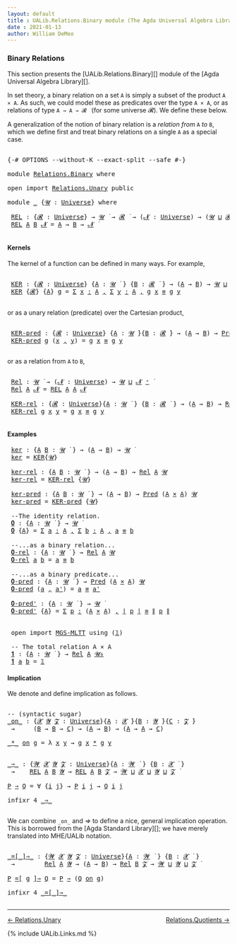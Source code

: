 ```yaml
---
layout: default
title : UALib.Relations.Binary module (The Agda Universal Algebra Library)
date : 2021-01-13
author: William DeMeo
---
```


### <a id="binary-relations">Binary Relations</a>

This section presents the [UALib.Relations.Binary][] module of the [Agda Universal Algebra Library][].

In set theory, a binary relation on a set `A` is simply a subset of the product `A × A`.  As such, we could model these as predicates over the type `A × A`, or as relations of type `A → A → 𝓡 ̇` (for some universe 𝓡). We define these below.

A generalization of the notion of binary relation is a *relation from* `A` *to* `B`, which we define first and treat binary relations on a single `A` as a special case.

<pre class="Agda">

<a id="722" class="Symbol">{-#</a> <a id="726" class="Keyword">OPTIONS</a> <a id="734" class="Pragma">--without-K</a> <a id="746" class="Pragma">--exact-split</a> <a id="760" class="Pragma">--safe</a> <a id="767" class="Symbol">#-}</a>

<a id="772" class="Keyword">module</a> <a id="779" href="Relations.Binary.html" class="Module">Relations.Binary</a> <a id="796" class="Keyword">where</a>

<a id="803" class="Keyword">open</a> <a id="808" class="Keyword">import</a> <a id="815" href="Relations.Unary.html" class="Module">Relations.Unary</a> <a id="831" class="Keyword">public</a>

<a id="839" class="Keyword">module</a> <a id="846" href="Relations.Binary.html#846" class="Module">_</a> <a id="848" class="Symbol">{</a><a id="849" href="Relations.Binary.html#849" class="Bound">𝓤</a> <a id="851" class="Symbol">:</a> <a id="853" href="Agda.Primitive.html#423" class="Postulate">Universe</a><a id="861" class="Symbol">}</a> <a id="863" class="Keyword">where</a>

 <a id="871" href="Relations.Binary.html#871" class="Function">REL</a> <a id="875" class="Symbol">:</a> <a id="877" class="Symbol">{</a><a id="878" href="Relations.Binary.html#878" class="Bound">𝓡</a> <a id="880" class="Symbol">:</a> <a id="882" href="Agda.Primitive.html#423" class="Postulate">Universe</a><a id="890" class="Symbol">}</a> <a id="892" class="Symbol">→</a> <a id="894" href="Relations.Binary.html#849" class="Bound">𝓤</a> <a id="896" href="Universes.html#403" class="Function Operator">̇</a> <a id="898" class="Symbol">→</a> <a id="900" href="Relations.Binary.html#878" class="Bound">𝓡</a> <a id="902" href="Universes.html#403" class="Function Operator">̇</a> <a id="904" class="Symbol">→</a> <a id="906" class="Symbol">(</a><a id="907" href="Relations.Binary.html#907" class="Bound">𝓝</a> <a id="909" class="Symbol">:</a> <a id="911" href="Agda.Primitive.html#423" class="Postulate">Universe</a><a id="919" class="Symbol">)</a> <a id="921" class="Symbol">→</a> <a id="923" class="Symbol">(</a><a id="924" href="Relations.Binary.html#849" class="Bound">𝓤</a> <a id="926" href="Agda.Primitive.html#636" class="Primitive Operator">⊔</a> <a id="928" href="Relations.Binary.html#878" class="Bound">𝓡</a> <a id="930" href="Agda.Primitive.html#636" class="Primitive Operator">⊔</a> <a id="932" href="Relations.Binary.html#907" class="Bound">𝓝</a> <a id="934" href="Agda.Primitive.html#606" class="Primitive Operator">⁺</a><a id="935" class="Symbol">)</a> <a id="937" href="Universes.html#403" class="Function Operator">̇</a>
 <a id="940" href="Relations.Binary.html#871" class="Function">REL</a> <a id="944" href="Relations.Binary.html#944" class="Bound">A</a> <a id="946" href="Relations.Binary.html#946" class="Bound">B</a> <a id="948" href="Relations.Binary.html#948" class="Bound">𝓝</a> <a id="950" class="Symbol">=</a> <a id="952" href="Relations.Binary.html#944" class="Bound">A</a> <a id="954" class="Symbol">→</a> <a id="956" href="Relations.Binary.html#946" class="Bound">B</a> <a id="958" class="Symbol">→</a> <a id="960" href="Relations.Binary.html#948" class="Bound">𝓝</a> <a id="962" href="Universes.html#403" class="Function Operator">̇</a>

</pre>


#### <a id="kernels">Kernels</a>

The kernel of a function can be defined in many ways. For example,

<pre class="Agda">

 <a id="1095" href="Relations.Binary.html#1095" class="Function">KER</a> <a id="1099" class="Symbol">:</a> <a id="1101" class="Symbol">{</a><a id="1102" href="Relations.Binary.html#1102" class="Bound">𝓡</a> <a id="1104" class="Symbol">:</a> <a id="1106" href="Agda.Primitive.html#423" class="Postulate">Universe</a><a id="1114" class="Symbol">}</a> <a id="1116" class="Symbol">{</a><a id="1117" href="Relations.Binary.html#1117" class="Bound">A</a> <a id="1119" class="Symbol">:</a> <a id="1121" href="Relations.Binary.html#849" class="Bound">𝓤</a> <a id="1123" href="Universes.html#403" class="Function Operator">̇</a> <a id="1125" class="Symbol">}</a> <a id="1127" class="Symbol">{</a><a id="1128" href="Relations.Binary.html#1128" class="Bound">B</a> <a id="1130" class="Symbol">:</a> <a id="1132" href="Relations.Binary.html#1102" class="Bound">𝓡</a> <a id="1134" href="Universes.html#403" class="Function Operator">̇</a> <a id="1136" class="Symbol">}</a> <a id="1138" class="Symbol">→</a> <a id="1140" class="Symbol">(</a><a id="1141" href="Relations.Binary.html#1117" class="Bound">A</a> <a id="1143" class="Symbol">→</a> <a id="1145" href="Relations.Binary.html#1128" class="Bound">B</a><a id="1146" class="Symbol">)</a> <a id="1148" class="Symbol">→</a> <a id="1150" href="Relations.Binary.html#849" class="Bound">𝓤</a> <a id="1152" href="Agda.Primitive.html#636" class="Primitive Operator">⊔</a> <a id="1154" href="Relations.Binary.html#1102" class="Bound">𝓡</a> <a id="1156" href="Universes.html#403" class="Function Operator">̇</a>
 <a id="1159" href="Relations.Binary.html#1095" class="Function">KER</a> <a id="1163" class="Symbol">{</a><a id="1164" href="Relations.Binary.html#1164" class="Bound">𝓡</a><a id="1165" class="Symbol">}</a> <a id="1167" class="Symbol">{</a><a id="1168" href="Relations.Binary.html#1168" class="Bound">A</a><a id="1169" class="Symbol">}</a> <a id="1171" href="Relations.Binary.html#1171" class="Bound">g</a> <a id="1173" class="Symbol">=</a> <a id="1175" href="MGS-MLTT.html#3074" class="Function">Σ</a> <a id="1177" href="Relations.Binary.html#1177" class="Bound">x</a> <a id="1179" href="MGS-MLTT.html#3074" class="Function">꞉</a> <a id="1181" href="Relations.Binary.html#1168" class="Bound">A</a> <a id="1183" href="MGS-MLTT.html#3074" class="Function">,</a> <a id="1185" href="MGS-MLTT.html#3074" class="Function">Σ</a> <a id="1187" href="Relations.Binary.html#1187" class="Bound">y</a> <a id="1189" href="MGS-MLTT.html#3074" class="Function">꞉</a> <a id="1191" href="Relations.Binary.html#1168" class="Bound">A</a> <a id="1193" href="MGS-MLTT.html#3074" class="Function">,</a> <a id="1195" href="Relations.Binary.html#1171" class="Bound">g</a> <a id="1197" href="Relations.Binary.html#1177" class="Bound">x</a> <a id="1199" href="Prelude.Inverses.html#620" class="Datatype Operator">≡</a> <a id="1201" href="Relations.Binary.html#1171" class="Bound">g</a> <a id="1203" href="Relations.Binary.html#1187" class="Bound">y</a>

</pre>

or as a unary relation (predicate) over the Cartesian product,

<pre class="Agda">

 <a id="1297" href="Relations.Binary.html#1297" class="Function">KER-pred</a> <a id="1306" class="Symbol">:</a> <a id="1308" class="Symbol">{</a><a id="1309" href="Relations.Binary.html#1309" class="Bound">𝓡</a> <a id="1311" class="Symbol">:</a> <a id="1313" href="Agda.Primitive.html#423" class="Postulate">Universe</a><a id="1321" class="Symbol">}</a> <a id="1323" class="Symbol">{</a><a id="1324" href="Relations.Binary.html#1324" class="Bound">A</a> <a id="1326" class="Symbol">:</a> <a id="1328" href="Relations.Binary.html#849" class="Bound">𝓤</a> <a id="1330" href="Universes.html#403" class="Function Operator">̇</a><a id="1331" class="Symbol">}{</a><a id="1333" href="Relations.Binary.html#1333" class="Bound">B</a> <a id="1335" class="Symbol">:</a> <a id="1337" href="Relations.Binary.html#1309" class="Bound">𝓡</a> <a id="1339" href="Universes.html#403" class="Function Operator">̇</a><a id="1340" class="Symbol">}</a> <a id="1342" class="Symbol">→</a> <a id="1344" class="Symbol">(</a><a id="1345" href="Relations.Binary.html#1324" class="Bound">A</a> <a id="1347" class="Symbol">→</a> <a id="1349" href="Relations.Binary.html#1333" class="Bound">B</a><a id="1350" class="Symbol">)</a> <a id="1352" class="Symbol">→</a> <a id="1354" href="Relations.Unary.html#1062" class="Function">Pred</a> <a id="1359" class="Symbol">(</a><a id="1360" href="Relations.Binary.html#1324" class="Bound">A</a> <a id="1362" href="MGS-MLTT.html#3515" class="Function Operator">×</a> <a id="1364" href="Relations.Binary.html#1324" class="Bound">A</a><a id="1365" class="Symbol">)</a> <a id="1367" href="Relations.Binary.html#1309" class="Bound">𝓡</a>
 <a id="1370" href="Relations.Binary.html#1297" class="Function">KER-pred</a> <a id="1379" href="Relations.Binary.html#1379" class="Bound">g</a> <a id="1381" class="Symbol">(</a><a id="1382" href="Relations.Binary.html#1382" class="Bound">x</a> <a id="1384" href="Prelude.Equality.html#463" class="InductiveConstructor Operator">,</a> <a id="1386" href="Relations.Binary.html#1386" class="Bound">y</a><a id="1387" class="Symbol">)</a> <a id="1389" class="Symbol">=</a> <a id="1391" href="Relations.Binary.html#1379" class="Bound">g</a> <a id="1393" href="Relations.Binary.html#1382" class="Bound">x</a> <a id="1395" href="Prelude.Inverses.html#620" class="Datatype Operator">≡</a> <a id="1397" href="Relations.Binary.html#1379" class="Bound">g</a> <a id="1399" href="Relations.Binary.html#1386" class="Bound">y</a>

</pre>

or as a relation from `A` to `B`,

<pre class="Agda">

 <a id="1464" href="Relations.Binary.html#1464" class="Function">Rel</a> <a id="1468" class="Symbol">:</a> <a id="1470" href="Relations.Binary.html#849" class="Bound">𝓤</a> <a id="1472" href="Universes.html#403" class="Function Operator">̇</a> <a id="1474" class="Symbol">→</a> <a id="1476" class="Symbol">(</a><a id="1477" href="Relations.Binary.html#1477" class="Bound">𝓝</a> <a id="1479" class="Symbol">:</a> <a id="1481" href="Agda.Primitive.html#423" class="Postulate">Universe</a><a id="1489" class="Symbol">)</a> <a id="1491" class="Symbol">→</a> <a id="1493" href="Relations.Binary.html#849" class="Bound">𝓤</a> <a id="1495" href="Agda.Primitive.html#636" class="Primitive Operator">⊔</a> <a id="1497" href="Relations.Binary.html#1477" class="Bound">𝓝</a> <a id="1499" href="Agda.Primitive.html#606" class="Primitive Operator">⁺</a> <a id="1501" href="Universes.html#403" class="Function Operator">̇</a>
 <a id="1504" href="Relations.Binary.html#1464" class="Function">Rel</a> <a id="1508" href="Relations.Binary.html#1508" class="Bound">A</a> <a id="1510" href="Relations.Binary.html#1510" class="Bound">𝓝</a> <a id="1512" class="Symbol">=</a> <a id="1514" href="Relations.Binary.html#871" class="Function">REL</a> <a id="1518" href="Relations.Binary.html#1508" class="Bound">A</a> <a id="1520" href="Relations.Binary.html#1508" class="Bound">A</a> <a id="1522" href="Relations.Binary.html#1510" class="Bound">𝓝</a>

 <a id="1526" href="Relations.Binary.html#1526" class="Function">KER-rel</a> <a id="1534" class="Symbol">:</a> <a id="1536" class="Symbol">{</a><a id="1537" href="Relations.Binary.html#1537" class="Bound">𝓡</a> <a id="1539" class="Symbol">:</a> <a id="1541" href="Agda.Primitive.html#423" class="Postulate">Universe</a><a id="1549" class="Symbol">}{</a><a id="1551" href="Relations.Binary.html#1551" class="Bound">A</a> <a id="1553" class="Symbol">:</a> <a id="1555" href="Relations.Binary.html#849" class="Bound">𝓤</a> <a id="1557" href="Universes.html#403" class="Function Operator">̇</a> <a id="1559" class="Symbol">}</a> <a id="1561" class="Symbol">{</a><a id="1562" href="Relations.Binary.html#1562" class="Bound">B</a> <a id="1564" class="Symbol">:</a> <a id="1566" href="Relations.Binary.html#1537" class="Bound">𝓡</a> <a id="1568" href="Universes.html#403" class="Function Operator">̇</a> <a id="1570" class="Symbol">}</a> <a id="1572" class="Symbol">→</a> <a id="1574" class="Symbol">(</a><a id="1575" href="Relations.Binary.html#1551" class="Bound">A</a> <a id="1577" class="Symbol">→</a> <a id="1579" href="Relations.Binary.html#1562" class="Bound">B</a><a id="1580" class="Symbol">)</a> <a id="1582" class="Symbol">→</a> <a id="1584" href="Relations.Binary.html#1464" class="Function">Rel</a> <a id="1588" href="Relations.Binary.html#1551" class="Bound">A</a> <a id="1590" href="Relations.Binary.html#1537" class="Bound">𝓡</a>
 <a id="1593" href="Relations.Binary.html#1526" class="Function">KER-rel</a> <a id="1601" href="Relations.Binary.html#1601" class="Bound">g</a> <a id="1603" href="Relations.Binary.html#1603" class="Bound">x</a> <a id="1605" href="Relations.Binary.html#1605" class="Bound">y</a> <a id="1607" class="Symbol">=</a> <a id="1609" href="Relations.Binary.html#1601" class="Bound">g</a> <a id="1611" href="Relations.Binary.html#1603" class="Bound">x</a> <a id="1613" href="Prelude.Inverses.html#620" class="Datatype Operator">≡</a> <a id="1615" href="Relations.Binary.html#1601" class="Bound">g</a> <a id="1617" href="Relations.Binary.html#1605" class="Bound">y</a>

</pre>

#### <a id="examples">Examples</a>

<pre class="Agda">
 <a id="1682" href="Relations.Binary.html#1682" class="Function">ker</a> <a id="1686" class="Symbol">:</a> <a id="1688" class="Symbol">{</a><a id="1689" href="Relations.Binary.html#1689" class="Bound">A</a> <a id="1691" href="Relations.Binary.html#1691" class="Bound">B</a> <a id="1693" class="Symbol">:</a> <a id="1695" href="Relations.Binary.html#849" class="Bound">𝓤</a> <a id="1697" href="Universes.html#403" class="Function Operator">̇</a> <a id="1699" class="Symbol">}</a> <a id="1701" class="Symbol">→</a> <a id="1703" class="Symbol">(</a><a id="1704" href="Relations.Binary.html#1689" class="Bound">A</a> <a id="1706" class="Symbol">→</a> <a id="1708" href="Relations.Binary.html#1691" class="Bound">B</a><a id="1709" class="Symbol">)</a> <a id="1711" class="Symbol">→</a> <a id="1713" href="Relations.Binary.html#849" class="Bound">𝓤</a> <a id="1715" href="Universes.html#403" class="Function Operator">̇</a>
 <a id="1718" href="Relations.Binary.html#1682" class="Function">ker</a> <a id="1722" class="Symbol">=</a> <a id="1724" href="Relations.Binary.html#1095" class="Function">KER</a><a id="1727" class="Symbol">{</a><a id="1728" href="Relations.Binary.html#849" class="Bound">𝓤</a><a id="1729" class="Symbol">}</a>

 <a id="1733" href="Relations.Binary.html#1733" class="Function">ker-rel</a> <a id="1741" class="Symbol">:</a> <a id="1743" class="Symbol">{</a><a id="1744" href="Relations.Binary.html#1744" class="Bound">A</a> <a id="1746" href="Relations.Binary.html#1746" class="Bound">B</a> <a id="1748" class="Symbol">:</a> <a id="1750" href="Relations.Binary.html#849" class="Bound">𝓤</a> <a id="1752" href="Universes.html#403" class="Function Operator">̇</a> <a id="1754" class="Symbol">}</a> <a id="1756" class="Symbol">→</a> <a id="1758" class="Symbol">(</a><a id="1759" href="Relations.Binary.html#1744" class="Bound">A</a> <a id="1761" class="Symbol">→</a> <a id="1763" href="Relations.Binary.html#1746" class="Bound">B</a><a id="1764" class="Symbol">)</a> <a id="1766" class="Symbol">→</a> <a id="1768" href="Relations.Binary.html#1464" class="Function">Rel</a> <a id="1772" href="Relations.Binary.html#1744" class="Bound">A</a> <a id="1774" href="Relations.Binary.html#849" class="Bound">𝓤</a>
 <a id="1777" href="Relations.Binary.html#1733" class="Function">ker-rel</a> <a id="1785" class="Symbol">=</a> <a id="1787" href="Relations.Binary.html#1526" class="Function">KER-rel</a> <a id="1795" class="Symbol">{</a><a id="1796" href="Relations.Binary.html#849" class="Bound">𝓤</a><a id="1797" class="Symbol">}</a>

 <a id="1801" href="Relations.Binary.html#1801" class="Function">ker-pred</a> <a id="1810" class="Symbol">:</a> <a id="1812" class="Symbol">{</a><a id="1813" href="Relations.Binary.html#1813" class="Bound">A</a> <a id="1815" href="Relations.Binary.html#1815" class="Bound">B</a> <a id="1817" class="Symbol">:</a> <a id="1819" href="Relations.Binary.html#849" class="Bound">𝓤</a> <a id="1821" href="Universes.html#403" class="Function Operator">̇</a> <a id="1823" class="Symbol">}</a> <a id="1825" class="Symbol">→</a> <a id="1827" class="Symbol">(</a><a id="1828" href="Relations.Binary.html#1813" class="Bound">A</a> <a id="1830" class="Symbol">→</a> <a id="1832" href="Relations.Binary.html#1815" class="Bound">B</a><a id="1833" class="Symbol">)</a> <a id="1835" class="Symbol">→</a> <a id="1837" href="Relations.Unary.html#1062" class="Function">Pred</a> <a id="1842" class="Symbol">(</a><a id="1843" href="Relations.Binary.html#1813" class="Bound">A</a> <a id="1845" href="MGS-MLTT.html#3515" class="Function Operator">×</a> <a id="1847" href="Relations.Binary.html#1813" class="Bound">A</a><a id="1848" class="Symbol">)</a> <a id="1850" href="Relations.Binary.html#849" class="Bound">𝓤</a>
 <a id="1853" href="Relations.Binary.html#1801" class="Function">ker-pred</a> <a id="1862" class="Symbol">=</a> <a id="1864" href="Relations.Binary.html#1297" class="Function">KER-pred</a> <a id="1873" class="Symbol">{</a><a id="1874" href="Relations.Binary.html#849" class="Bound">𝓤</a><a id="1875" class="Symbol">}</a>

 <a id="1879" class="Comment">--The identity relation.</a>
 <a id="1905" href="Relations.Binary.html#1905" class="Function">𝟎</a> <a id="1907" class="Symbol">:</a> <a id="1909" class="Symbol">{</a><a id="1910" href="Relations.Binary.html#1910" class="Bound">A</a> <a id="1912" class="Symbol">:</a> <a id="1914" href="Relations.Binary.html#849" class="Bound">𝓤</a> <a id="1916" href="Universes.html#403" class="Function Operator">̇</a> <a id="1918" class="Symbol">}</a> <a id="1920" class="Symbol">→</a> <a id="1922" href="Relations.Binary.html#849" class="Bound">𝓤</a> <a id="1924" href="Universes.html#403" class="Function Operator">̇</a>
 <a id="1927" href="Relations.Binary.html#1905" class="Function">𝟎</a> <a id="1929" class="Symbol">{</a><a id="1930" href="Relations.Binary.html#1930" class="Bound">A</a><a id="1931" class="Symbol">}</a> <a id="1933" class="Symbol">=</a> <a id="1935" href="MGS-MLTT.html#3074" class="Function">Σ</a> <a id="1937" href="Relations.Binary.html#1937" class="Bound">a</a> <a id="1939" href="MGS-MLTT.html#3074" class="Function">꞉</a> <a id="1941" href="Relations.Binary.html#1930" class="Bound">A</a> <a id="1943" href="MGS-MLTT.html#3074" class="Function">,</a> <a id="1945" href="MGS-MLTT.html#3074" class="Function">Σ</a> <a id="1947" href="Relations.Binary.html#1947" class="Bound">b</a> <a id="1949" href="MGS-MLTT.html#3074" class="Function">꞉</a> <a id="1951" href="Relations.Binary.html#1930" class="Bound">A</a> <a id="1953" href="MGS-MLTT.html#3074" class="Function">,</a> <a id="1955" href="Relations.Binary.html#1937" class="Bound">a</a> <a id="1957" href="Prelude.Inverses.html#620" class="Datatype Operator">≡</a> <a id="1959" href="Relations.Binary.html#1947" class="Bound">b</a>

 <a id="1963" class="Comment">--...as a binary relation...</a>
 <a id="1993" href="Relations.Binary.html#1993" class="Function">𝟎-rel</a> <a id="1999" class="Symbol">:</a> <a id="2001" class="Symbol">{</a><a id="2002" href="Relations.Binary.html#2002" class="Bound">A</a> <a id="2004" class="Symbol">:</a> <a id="2006" href="Relations.Binary.html#849" class="Bound">𝓤</a> <a id="2008" href="Universes.html#403" class="Function Operator">̇</a> <a id="2010" class="Symbol">}</a> <a id="2012" class="Symbol">→</a> <a id="2014" href="Relations.Binary.html#1464" class="Function">Rel</a> <a id="2018" href="Relations.Binary.html#2002" class="Bound">A</a> <a id="2020" href="Relations.Binary.html#849" class="Bound">𝓤</a>
 <a id="2023" href="Relations.Binary.html#1993" class="Function">𝟎-rel</a> <a id="2029" href="Relations.Binary.html#2029" class="Bound">a</a> <a id="2031" href="Relations.Binary.html#2031" class="Bound">b</a> <a id="2033" class="Symbol">=</a> <a id="2035" href="Relations.Binary.html#2029" class="Bound">a</a> <a id="2037" href="Prelude.Inverses.html#620" class="Datatype Operator">≡</a> <a id="2039" href="Relations.Binary.html#2031" class="Bound">b</a>

 <a id="2043" class="Comment">--...as a binary predicate...</a>
 <a id="2074" href="Relations.Binary.html#2074" class="Function">𝟎-pred</a> <a id="2081" class="Symbol">:</a> <a id="2083" class="Symbol">{</a><a id="2084" href="Relations.Binary.html#2084" class="Bound">A</a> <a id="2086" class="Symbol">:</a> <a id="2088" href="Relations.Binary.html#849" class="Bound">𝓤</a> <a id="2090" href="Universes.html#403" class="Function Operator">̇</a> <a id="2092" class="Symbol">}</a> <a id="2094" class="Symbol">→</a> <a id="2096" href="Relations.Unary.html#1062" class="Function">Pred</a> <a id="2101" class="Symbol">(</a><a id="2102" href="Relations.Binary.html#2084" class="Bound">A</a> <a id="2104" href="MGS-MLTT.html#3515" class="Function Operator">×</a> <a id="2106" href="Relations.Binary.html#2084" class="Bound">A</a><a id="2107" class="Symbol">)</a> <a id="2109" href="Relations.Binary.html#849" class="Bound">𝓤</a>
 <a id="2112" href="Relations.Binary.html#2074" class="Function">𝟎-pred</a> <a id="2119" class="Symbol">(</a><a id="2120" href="Relations.Binary.html#2120" class="Bound">a</a> <a id="2122" href="Prelude.Equality.html#463" class="InductiveConstructor Operator">,</a> <a id="2124" href="Relations.Binary.html#2124" class="Bound">a&#39;</a><a id="2126" class="Symbol">)</a> <a id="2128" class="Symbol">=</a> <a id="2130" href="Relations.Binary.html#2120" class="Bound">a</a> <a id="2132" href="Prelude.Inverses.html#620" class="Datatype Operator">≡</a> <a id="2134" href="Relations.Binary.html#2124" class="Bound">a&#39;</a>

 <a id="2139" href="Relations.Binary.html#2139" class="Function">𝟎-pred&#39;</a> <a id="2147" class="Symbol">:</a> <a id="2149" class="Symbol">{</a><a id="2150" href="Relations.Binary.html#2150" class="Bound">A</a> <a id="2152" class="Symbol">:</a> <a id="2154" href="Relations.Binary.html#849" class="Bound">𝓤</a> <a id="2156" href="Universes.html#403" class="Function Operator">̇</a> <a id="2158" class="Symbol">}</a> <a id="2160" class="Symbol">→</a> <a id="2162" href="Relations.Binary.html#849" class="Bound">𝓤</a> <a id="2164" href="Universes.html#403" class="Function Operator">̇</a>
 <a id="2167" href="Relations.Binary.html#2139" class="Function">𝟎-pred&#39;</a> <a id="2175" class="Symbol">{</a><a id="2176" href="Relations.Binary.html#2176" class="Bound">A</a><a id="2177" class="Symbol">}</a> <a id="2179" class="Symbol">=</a> <a id="2181" href="MGS-MLTT.html#3074" class="Function">Σ</a> <a id="2183" href="Relations.Binary.html#2183" class="Bound">p</a> <a id="2185" href="MGS-MLTT.html#3074" class="Function">꞉</a> <a id="2187" class="Symbol">(</a><a id="2188" href="Relations.Binary.html#2176" class="Bound">A</a> <a id="2190" href="MGS-MLTT.html#3515" class="Function Operator">×</a> <a id="2192" href="Relations.Binary.html#2176" class="Bound">A</a><a id="2193" class="Symbol">)</a> <a id="2195" href="MGS-MLTT.html#3074" class="Function">,</a> <a id="2197" href="Prelude.Preliminaries.html#13781" class="Function Operator">∣</a> <a id="2199" href="Relations.Binary.html#2183" class="Bound">p</a> <a id="2201" href="Prelude.Preliminaries.html#13781" class="Function Operator">∣</a> <a id="2203" href="Prelude.Inverses.html#620" class="Datatype Operator">≡</a> <a id="2205" href="Prelude.Preliminaries.html#13859" class="Function Operator">∥</a> <a id="2207" href="Relations.Binary.html#2183" class="Bound">p</a> <a id="2209" href="Prelude.Preliminaries.html#13859" class="Function Operator">∥</a>


 <a id="2214" class="Keyword">open</a> <a id="2219" class="Keyword">import</a> <a id="2226" href="MGS-MLTT.html" class="Module">MGS-MLTT</a> <a id="2235" class="Keyword">using</a> <a id="2241" class="Symbol">(</a><a id="2242" href="MGS-MLTT.html#408" class="Function">𝟙</a><a id="2243" class="Symbol">)</a>

 <a id="2247" class="Comment">-- The total relation A × A</a>
 <a id="2276" href="Relations.Binary.html#2276" class="Function">𝟏</a> <a id="2278" class="Symbol">:</a> <a id="2280" class="Symbol">{</a><a id="2281" href="Relations.Binary.html#2281" class="Bound">A</a> <a id="2283" class="Symbol">:</a> <a id="2285" href="Relations.Binary.html#849" class="Bound">𝓤</a> <a id="2287" href="Universes.html#403" class="Function Operator">̇</a> <a id="2289" class="Symbol">}</a> <a id="2291" class="Symbol">→</a> <a id="2293" href="Relations.Binary.html#1464" class="Function">Rel</a> <a id="2297" href="Relations.Binary.html#2281" class="Bound">A</a> <a id="2299" href="Agda.Primitive.html#590" class="Primitive">𝓤₀</a>
 <a id="2303" href="Relations.Binary.html#2276" class="Function">𝟏</a> <a id="2305" href="Relations.Binary.html#2305" class="Bound">a</a> <a id="2307" href="Relations.Binary.html#2307" class="Bound">b</a> <a id="2309" class="Symbol">=</a> <a id="2311" href="MGS-MLTT.html#408" class="Function">𝟙</a>
</pre>



#### <a id="implication">Implication</a>

We denote and define implication as follows.

<pre class="Agda">

<a id="2429" class="Comment">-- (syntactic sugar)</a>
<a id="_on_"></a><a id="2450" href="Relations.Binary.html#2450" class="Function Operator">_on_</a> <a id="2455" class="Symbol">:</a> <a id="2457" class="Symbol">{</a><a id="2458" href="Relations.Binary.html#2458" class="Bound">𝓧</a> <a id="2460" href="Relations.Binary.html#2460" class="Bound">𝓨</a> <a id="2462" href="Relations.Binary.html#2462" class="Bound">𝓩</a> <a id="2464" class="Symbol">:</a> <a id="2466" href="Agda.Primitive.html#423" class="Postulate">Universe</a><a id="2474" class="Symbol">}{</a><a id="2476" href="Relations.Binary.html#2476" class="Bound">A</a> <a id="2478" class="Symbol">:</a> <a id="2480" href="Relations.Binary.html#2458" class="Bound">𝓧</a> <a id="2482" href="Universes.html#403" class="Function Operator">̇</a><a id="2483" class="Symbol">}{</a><a id="2485" href="Relations.Binary.html#2485" class="Bound">B</a> <a id="2487" class="Symbol">:</a> <a id="2489" href="Relations.Binary.html#2460" class="Bound">𝓨</a> <a id="2491" href="Universes.html#403" class="Function Operator">̇</a><a id="2492" class="Symbol">}{</a><a id="2494" href="Relations.Binary.html#2494" class="Bound">C</a> <a id="2496" class="Symbol">:</a> <a id="2498" href="Relations.Binary.html#2462" class="Bound">𝓩</a> <a id="2500" href="Universes.html#403" class="Function Operator">̇</a><a id="2501" class="Symbol">}</a>
 <a id="2504" class="Symbol">→</a>     <a id="2510" class="Symbol">(</a><a id="2511" href="Relations.Binary.html#2485" class="Bound">B</a> <a id="2513" class="Symbol">→</a> <a id="2515" href="Relations.Binary.html#2485" class="Bound">B</a> <a id="2517" class="Symbol">→</a> <a id="2519" href="Relations.Binary.html#2494" class="Bound">C</a><a id="2520" class="Symbol">)</a> <a id="2522" class="Symbol">→</a> <a id="2524" class="Symbol">(</a><a id="2525" href="Relations.Binary.html#2476" class="Bound">A</a> <a id="2527" class="Symbol">→</a> <a id="2529" href="Relations.Binary.html#2485" class="Bound">B</a><a id="2530" class="Symbol">)</a> <a id="2532" class="Symbol">→</a> <a id="2534" class="Symbol">(</a><a id="2535" href="Relations.Binary.html#2476" class="Bound">A</a> <a id="2537" class="Symbol">→</a> <a id="2539" href="Relations.Binary.html#2476" class="Bound">A</a> <a id="2541" class="Symbol">→</a> <a id="2543" href="Relations.Binary.html#2494" class="Bound">C</a><a id="2544" class="Symbol">)</a>

<a id="2547" href="Relations.Binary.html#2547" class="Bound Operator">_*_</a> <a id="2551" href="Relations.Binary.html#2450" class="Function Operator">on</a> <a id="2554" href="Relations.Binary.html#2554" class="Bound">g</a> <a id="2556" class="Symbol">=</a> <a id="2558" class="Symbol">λ</a> <a id="2560" href="Relations.Binary.html#2560" class="Bound">x</a> <a id="2562" href="Relations.Binary.html#2562" class="Bound">y</a> <a id="2564" class="Symbol">→</a> <a id="2566" href="Relations.Binary.html#2554" class="Bound">g</a> <a id="2568" href="Relations.Binary.html#2560" class="Bound">x</a> <a id="2570" href="Relations.Binary.html#2547" class="Bound Operator">*</a> <a id="2572" href="Relations.Binary.html#2554" class="Bound">g</a> <a id="2574" href="Relations.Binary.html#2562" class="Bound">y</a>


<a id="_⇒_"></a><a id="2578" href="Relations.Binary.html#2578" class="Function Operator">_⇒_</a> <a id="2582" class="Symbol">:</a> <a id="2584" class="Symbol">{</a><a id="2585" href="Relations.Binary.html#2585" class="Bound">𝓦</a> <a id="2587" href="Relations.Binary.html#2587" class="Bound">𝓧</a> <a id="2589" href="Relations.Binary.html#2589" class="Bound">𝓨</a> <a id="2591" href="Relations.Binary.html#2591" class="Bound">𝓩</a> <a id="2593" class="Symbol">:</a> <a id="2595" href="Agda.Primitive.html#423" class="Postulate">Universe</a><a id="2603" class="Symbol">}{</a><a id="2605" href="Relations.Binary.html#2605" class="Bound">A</a> <a id="2607" class="Symbol">:</a> <a id="2609" href="Relations.Binary.html#2585" class="Bound">𝓦</a> <a id="2611" href="Universes.html#403" class="Function Operator">̇</a> <a id="2613" class="Symbol">}</a> <a id="2615" class="Symbol">{</a><a id="2616" href="Relations.Binary.html#2616" class="Bound">B</a> <a id="2618" class="Symbol">:</a> <a id="2620" href="Relations.Binary.html#2587" class="Bound">𝓧</a> <a id="2622" href="Universes.html#403" class="Function Operator">̇</a> <a id="2624" class="Symbol">}</a>
 <a id="2627" class="Symbol">→</a>    <a id="2632" href="Relations.Binary.html#871" class="Function">REL</a> <a id="2636" href="Relations.Binary.html#2605" class="Bound">A</a> <a id="2638" href="Relations.Binary.html#2616" class="Bound">B</a> <a id="2640" href="Relations.Binary.html#2589" class="Bound">𝓨</a> <a id="2642" class="Symbol">→</a> <a id="2644" href="Relations.Binary.html#871" class="Function">REL</a> <a id="2648" href="Relations.Binary.html#2605" class="Bound">A</a> <a id="2650" href="Relations.Binary.html#2616" class="Bound">B</a> <a id="2652" href="Relations.Binary.html#2591" class="Bound">𝓩</a> <a id="2654" class="Symbol">→</a> <a id="2656" href="Relations.Binary.html#2585" class="Bound">𝓦</a> <a id="2658" href="Agda.Primitive.html#636" class="Primitive Operator">⊔</a> <a id="2660" href="Relations.Binary.html#2587" class="Bound">𝓧</a> <a id="2662" href="Agda.Primitive.html#636" class="Primitive Operator">⊔</a> <a id="2664" href="Relations.Binary.html#2589" class="Bound">𝓨</a> <a id="2666" href="Agda.Primitive.html#636" class="Primitive Operator">⊔</a> <a id="2668" href="Relations.Binary.html#2591" class="Bound">𝓩</a> <a id="2670" href="Universes.html#403" class="Function Operator">̇</a>

<a id="2673" href="Relations.Binary.html#2673" class="Bound">P</a> <a id="2675" href="Relations.Binary.html#2578" class="Function Operator">⇒</a> <a id="2677" href="Relations.Binary.html#2677" class="Bound">Q</a> <a id="2679" class="Symbol">=</a> <a id="2681" class="Symbol">∀</a> <a id="2683" class="Symbol">{</a><a id="2684" href="Relations.Binary.html#2684" class="Bound">i</a> <a id="2686" href="Relations.Binary.html#2686" class="Bound">j</a><a id="2687" class="Symbol">}</a> <a id="2689" class="Symbol">→</a> <a id="2691" href="Relations.Binary.html#2673" class="Bound">P</a> <a id="2693" href="Relations.Binary.html#2684" class="Bound">i</a> <a id="2695" href="Relations.Binary.html#2686" class="Bound">j</a> <a id="2697" class="Symbol">→</a> <a id="2699" href="Relations.Binary.html#2677" class="Bound">Q</a> <a id="2701" href="Relations.Binary.html#2684" class="Bound">i</a> <a id="2703" href="Relations.Binary.html#2686" class="Bound">j</a>

<a id="2706" class="Keyword">infixr</a> <a id="2713" class="Number">4</a> <a id="2715" href="Relations.Binary.html#2578" class="Function Operator">_⇒_</a>

</pre>

We can combine `_on_` and _⇒_ to define a nice, general implication operation. This is borrowed from the [Agda Standard Library][]; we have merely translated into MHE/UALib notation.

<pre class="Agda">

<a id="_=[_]⇒_"></a><a id="2930" href="Relations.Binary.html#2930" class="Function Operator">_=[_]⇒_</a> <a id="2938" class="Symbol">:</a> <a id="2940" class="Symbol">{</a><a id="2941" href="Relations.Binary.html#2941" class="Bound">𝓦</a> <a id="2943" href="Relations.Binary.html#2943" class="Bound">𝓧</a> <a id="2945" href="Relations.Binary.html#2945" class="Bound">𝓨</a> <a id="2947" href="Relations.Binary.html#2947" class="Bound">𝓩</a> <a id="2949" class="Symbol">:</a> <a id="2951" href="Agda.Primitive.html#423" class="Postulate">Universe</a><a id="2959" class="Symbol">}{</a><a id="2961" href="Relations.Binary.html#2961" class="Bound">A</a> <a id="2963" class="Symbol">:</a> <a id="2965" href="Relations.Binary.html#2941" class="Bound">𝓦</a> <a id="2967" href="Universes.html#403" class="Function Operator">̇</a> <a id="2969" class="Symbol">}</a> <a id="2971" class="Symbol">{</a><a id="2972" href="Relations.Binary.html#2972" class="Bound">B</a> <a id="2974" class="Symbol">:</a> <a id="2976" href="Relations.Binary.html#2943" class="Bound">𝓧</a> <a id="2978" href="Universes.html#403" class="Function Operator">̇</a> <a id="2980" class="Symbol">}</a>
 <a id="2983" class="Symbol">→</a>        <a id="2992" href="Relations.Binary.html#1464" class="Function">Rel</a> <a id="2996" href="Relations.Binary.html#2961" class="Bound">A</a> <a id="2998" href="Relations.Binary.html#2945" class="Bound">𝓨</a> <a id="3000" class="Symbol">→</a> <a id="3002" class="Symbol">(</a><a id="3003" href="Relations.Binary.html#2961" class="Bound">A</a> <a id="3005" class="Symbol">→</a> <a id="3007" href="Relations.Binary.html#2972" class="Bound">B</a><a id="3008" class="Symbol">)</a> <a id="3010" class="Symbol">→</a> <a id="3012" href="Relations.Binary.html#1464" class="Function">Rel</a> <a id="3016" href="Relations.Binary.html#2972" class="Bound">B</a> <a id="3018" href="Relations.Binary.html#2947" class="Bound">𝓩</a> <a id="3020" class="Symbol">→</a> <a id="3022" href="Relations.Binary.html#2941" class="Bound">𝓦</a> <a id="3024" href="Agda.Primitive.html#636" class="Primitive Operator">⊔</a> <a id="3026" href="Relations.Binary.html#2945" class="Bound">𝓨</a> <a id="3028" href="Agda.Primitive.html#636" class="Primitive Operator">⊔</a> <a id="3030" href="Relations.Binary.html#2947" class="Bound">𝓩</a> <a id="3032" href="Universes.html#403" class="Function Operator">̇</a>

<a id="3035" href="Relations.Binary.html#3035" class="Bound">P</a> <a id="3037" href="Relations.Binary.html#2930" class="Function Operator">=[</a> <a id="3040" href="Relations.Binary.html#3040" class="Bound">g</a> <a id="3042" href="Relations.Binary.html#2930" class="Function Operator">]⇒</a> <a id="3045" href="Relations.Binary.html#3045" class="Bound">Q</a> <a id="3047" class="Symbol">=</a> <a id="3049" href="Relations.Binary.html#3035" class="Bound">P</a> <a id="3051" href="Relations.Binary.html#2578" class="Function Operator">⇒</a> <a id="3053" class="Symbol">(</a><a id="3054" href="Relations.Binary.html#3045" class="Bound">Q</a> <a id="3056" href="Relations.Binary.html#2450" class="Function Operator">on</a> <a id="3059" href="Relations.Binary.html#3040" class="Bound">g</a><a id="3060" class="Symbol">)</a>

<a id="3063" class="Keyword">infixr</a> <a id="3070" class="Number">4</a> <a id="3072" href="Relations.Binary.html#2930" class="Function Operator">_=[_]⇒_</a>

</pre>


--------------------------------------

[← Relations.Unary](Relations.Unary.html)
<span style="float:right;">[Relations.Quotients →](Relations.Quotients.html)</span>

{% include UALib.Links.md %}
